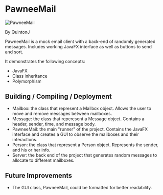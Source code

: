 PawneeMail
===================

![PawneeMail](http://i.imgur.com/Fu5Bp0z.png)

By QuintonJ

PawneeMail is a mock email client with a back-end of randomly generated messages. Includes working JavaFX interface as well as buttons to send and sort.

It demonstrates the following concepts:
  - JavaFX
  - Class inheritance
  - Polymorphism

Building / Compiling / Deployment
-----------------------------

- Mailbox: the class that represent a Mailbox object. Allows the user to move and remove messages between mailboxes.
- Message: the class that reperesent a Message object. Contains a header, sender, time, and message body.
- PawneeMail: the main "runner" of the project. Contains the JavaFX interface and creates a GUI to observe the mailboxes and their interactions.
- Person: the class that represent a Person object. Represents the sender, and his or her info.
- Server: the back end of the project that generates random messages to allocate to different mailboxes.

Future Improvements
-----------------------------

- The GUI class, PawneeMail, could be formatted for better readability. 
